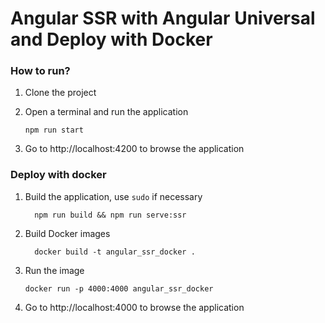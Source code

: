 # Angular SSR with Angular Universal and Deploy with Docker

### How to run?

1. Clone the project
2. Open a terminal and run the application

   ```
   npm run start
   ```
3. Go to http://localhost:4200 to browse the application

### Deploy with docker

1. Build the application, use `sudo` if necessary
    ```shell
      npm run build && npm run serve:ssr
    ```

2. Build Docker images

    ```shell
      docker build -t angular_ssr_docker .
    ```

3. Run the image

    ```shell
    docker run -p 4000:4000 angular_ssr_docker
    ```
4. Go to http://localhost:4000 to browse the application
